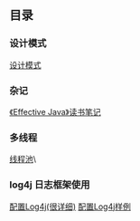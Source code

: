 ## 目录

### 设计模式

[设计模式](https://github.com/yueyuanyang/knowledge/blob/master/java/designPattern/README.md)

### 杂记

[《Effective Java》读书笔记]()

### 多线程
[线程池]()\

### log4j 日志框架使用
[配置Log4j(很详细)](https://github.com/yueyuanyang/knowledge/blob/master/java/log4j/part1.md)
[配置Log4j样例](https://github.com/yueyuanyang/knowledge/blob/master/java/log4j/part2.md)
